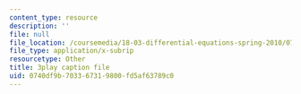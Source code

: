 ```yaml
---
content_type: resource
description: ''
file: null
file_location: /coursemedia/18-03-differential-equations-spring-2010/0740df9b703367319800fd5af63789c0_rZ3-nFV6l8w.srt
file_type: application/x-subrip
resourcetype: Other
title: 3play caption file
uid: 0740df9b-7033-6731-9800-fd5af63789c0
---
```

